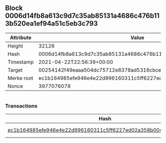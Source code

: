 ## Block 0006d14fb8a613c9d7c35ab85131a4686c476b113b520ea1ef94a51c5eb3c793

Attribute | Value
--- | ---
Height | 32126
Hash | 0006d14fb8a613c9d7c35ab85131a4686c476b113b520ea1ef94a51c5eb3c793
Timestamp | 2021-04-22T22:56:39+00:00
Target | 00254142f49eaaa504dc75712e8378ad5316cbcead634704b3734b6271167cc4
Merke root | ec1b164985efe946e4e22d996160311c5ff6227ed02a358b004c549dca38dd0e
Nonce | 3977076078

```

```

### Transactions

Hash | Amount
--- | ---
[ec1b164985efe946e4e22d996160311c5ff6227ed02a358b004c549dca38dd0e](ec1b164985efe946e4e22d996160311c5ff6227ed02a358b004c549dca38dd0e.md) | 10.00000000 SKEPTI 
